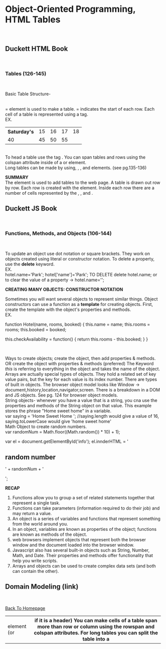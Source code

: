 # Object-Oriented Programming, HTML Tables
<br>

## Duckett HTML Book 

<br>

### Tables (126-145)

<br>

Basic Table Structure- <table></table> = element is used to make a table. <tr></tr> = indicates the start of each row. Each cell of a table is represented using a <td></td> tag. 
<br>
EX.
<br>
<table>
  <tr>
    <th scope="col">Saturday's</th>
    <td>15</td>
    <td>16</td>
    <td>17</td>
    <td>18</td>
  </tr>
  <tr>
    <td>40</td>
    <td>45</td>
    <td>50</td>
    <td>55</td>
  </tr>
</table>
<br>
To head a table use the tag <th></th>. You can span tables and rows using the colspan attribute inside of a <th> or <td> element.
<br>
Long tables can be made by using, <thead>, <tbody>, and <tfoot> elements. (see pg.135-136)
<br>

**SUMMARY**
<br>
The <table> element is used to add tables to the web page. 
A table is drawn out row by row. Each row is created with the <tr> element.
Inside each row there are a number of cells represented by the <td> element (or <th> if it is a header)
You can make cells of a table span more than row or column using the rowspan and colspan attributes.
For long tables you can split the table into a <thead>, <tbody>, and <tfoot>.

## Duckett JS Book

<br>

### Functions, Methods, and Objects (106-144)

<br>

To update an object use dot notation or square brackets. They work on objects created using literal or constructor notation. To delete a property, use the **delete** keyword. 
<br>
EX.
<br>
hotel.name='Park';
hotel['name']='Park';
TO DELETE
delete hotel.name; or to clear the value of a property ->  hotel.name='';
<br>

**CREATING MANY OBJECTS: CONSTRUCTOR NOTATION**
<br>

Sometimes you will want several objects to represent similar things. Object constructors can use a function as a **template** for creating objects. First, create the template with the object's properties and methods.
<br>
EX.
<br>

function Hotel(name, rooms, booked) {
  this.name = name;
  this.rooms = rooms;
  this.booked = booked;

  this.checkAvailability = function() {
    return this.rooms - this.booked;
  }
}

<br>

Ways to create objects; create the object, then add properties & methods. OR create the object with properties & methods (preferred)
The Keyword *this* is referring to everything in the object and takes the name of the object. 
Arrays are actually special types of objects. They hold a related set of key value pairs, but the key for each value is its index number. There are types of built in objects. The browser object model looks like Window -> document,history,location,navigator,screen. There is a breakdown in a DOM and JS objects. See pg. 124 for browser object models.
<br>
String objects- whenever you have a value that is a string, you cna use the properties and methods of the String object on that value. This example stores the phrase "Home sweet home" in a variable.
<br>
var saying = 'Home Sweet Home '; //saying.length would give a value of 16, saying.toLowerCase would give 'home sweet home'
<br>
Math Object to create random numbers.
<br>
var randomNum = Math.floor((Math.random()) * 10) + 1);

var el = document.getElementById('info');
el.innderHTML = '<h2>random number</h2><p>' + randomNum + '</p>';
<br>

**RECAP**
<br>

1. Functions allow you to group a set of related statements together that represent a single task.
2. Functions can take parameters (information required to do their job) and may return a value.
3. An object is a series of variables and functions that represent something from the world around you.
4. In an object, variables are known as properties of the object; functions are known as methods of the object.
5. web browsers implement objects that represent both the browser window and the document loaded into the browser window.
6. Javascript also has several built-in objects such as String, Number, Math, and Date. Their properties and methods offer functionality that help you write scripts.
7. Arrays and objects can be used to create complex data sets (and both can contain the other).

## Domain Modeling (link)

<br>



[Back To Homepage](https://leethomas13.github.io/201-reading-notes/)